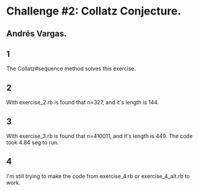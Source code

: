 # Challenge #2: Collatz Conjecture.

## Andrés Vargas.

## 1

The Collatz#sequence method solves this exercise.

## 2

With exercise_2.rb is found that n=327, and it's length is 144.

## 3

With exercise_3.rb is found that n=410011, and it's length is 449. The code took 4.84 seg to run.

## 4

I'm still trying to make the code from exercise_4.rb or exercise_4_alt.rb to work.